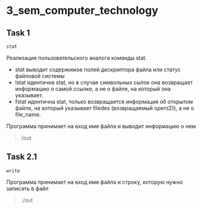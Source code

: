 # 3_sem_computer_technology
## Task 1 
`stat`

Реализация пользовательского аналога команды stat.


- stat выводит содержимое полей дескриптора файла или статус файловой системы  
- lstat идентична stat, но в случае символьных сылок она возвращает информацию о самой ссылке, а не о файле, на который она указывает.
- fstat идентична stat, только возвращается информация об открытом файле, на который указывает filedes (возвращаемый open(2)), а не о file_name.

Программа принимает на вход имя файла и выводит информацию о нем

>/out <filename>

## Task 2.1 
`write`

Программа принимает на вход имя файла и строку, которую нужно записать в файл

>./out <file name> <str>

